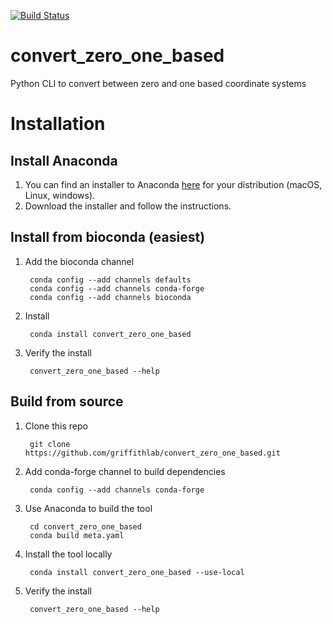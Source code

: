 [![Build Status](https://travis-ci.org/griffithlab/convert_zero_one_based.svg?branch=master)](https://travis-ci.org/griffithlab/convert_zero_one_based)

# convert_zero_one_based
Python CLI to convert between zero and one based coordinate systems

# Installation

## Install Anaconda

1. You can find an installer to Anaconda [here](https://store.continuum.io/cshop/anaconda/) for your distribution (macOS, Linux, windows).
2. Download the installer and follow the instructions.

## Install from bioconda (easiest)

1. Add the bioconda channel
		
		conda config --add channels defaults
		conda config --add channels conda-forge
		conda config --add channels bioconda

2. Install
		
		conda install convert_zero_one_based
		
3. Verify the install

		convert_zero_one_based --help


## Build from source

1. Clone this repo

		git clone https://github.com/griffithlab/convert_zero_one_based.git
		
2. Add conda-forge channel to build dependencies

		conda config --add channels conda-forge 
		
3. Use Anaconda to build the tool

		cd convert_zero_one_based
		conda build meta.yaml
		
5. Install the tool locally

		conda install convert_zero_one_based --use-local
		
6. Verify the install

		convert_zero_one_based --help
